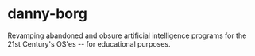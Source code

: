 # danny-borg
Revamping abandoned and obsure artificial intelligence programs for the 21st Century's OS'es -- for educational purposes.
